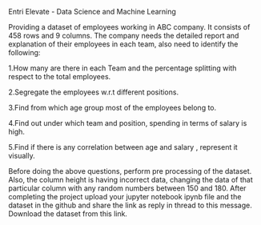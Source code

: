 
Entri Elevate - Data Science and Machine Learning

Providing a dataset of employees working in ABC company. It consists of 458 rows and 9 columns. The company needs the detailed report and explanation of their employees in each team, also need to identify the following:

1.How many are there in each Team and the percentage splitting with respect to the total employees.

2.Segregate the employees w.r.t different positions.

3.Find from which age group most of the employees belong to.

4.Find out under which team and position, spending in terms of salary is high.

5.Find if there is any correlation between age and salary , represent it visually.

Before doing the above questions, perform pre processing of the dataset. Also, the column height is having incorrect data, changing the data of that particular column with any random numbers between 150 and 180. After completing the project upload your jupyter notebook ipynb file and the dataset in the github and share the link as reply in thread to this message. Download the dataset from this link.
